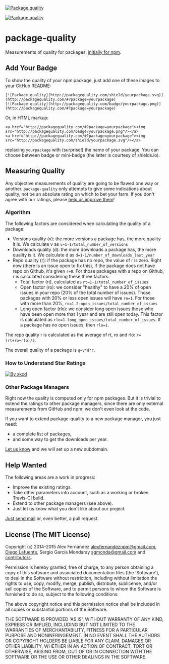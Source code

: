 [![Package quality](http://packagequality.com/shield/package-quality.svg)](http://packagequality.com/#?package=package-quality)

[![Package quality](http://packagequality.com/badge/package-quality.png)](http://packagequality.com/#?package=package-quality)

# package-quality

Measurements of quality for packages, [initially for npm](http://npm.packagequality.com/).

## Add Your Badge

To show the quality of your npm package, just add one of these images to your GitHub README:

```
[![Package quality](http://packagequality.com/shield/yourpackage.svg)](http://packagequality.com/#?package=yourpackage)
[![Package quality](http://packagequality.com/badge/yourpackage.png)](http://packagequality.com/#?package=yourpackage)
```

Or, in HTML markup:

```
<a href="http://packagequality.com/#?package=yourpackage"><img src="http://packagequality.com/badge/yourpackage.png"/></a>
<a href="http://packagequality.com/#?package=yourpackage"><img src="http://packagequality.com/shield/yourpackage.svg"/></a>
```

replacing `yourpackage` with (surprise!) the name of your package.
You can choose between badge or mini-badge (the latter is courtesy of shields.io).

## Measuring Quality

Any objective measurements of quality are going to be flawed one way or another.
`package-quality` only attempts to give some indications about quality,
not be an absolute rating on which to bet your farm.
If you don't agree with our ratings, please [help us improve them](https://github.com/alexfernandez/package-quality/pulls)!

### Algorithm

The following factors are considered when calculating the quality of a package:
  - Versions quality (v): the more versions a package has, the more quality it is. We calculate v as ```v=1-1/total_number_of_versions```
  - Downloads quality (d): the more downloads a package has, the more quality is it. We calculate d as ```d=1-1/number_of_downloads_last_year```
  - Repo quality (r): if the package has no repo, the value of r is zero. Right now (there is an issue open to fix this), if the package does not have repo on Github, it's given ```r=0```. For those packages with a repo on Github, r is calculated considering these three factors:
    - Total factor (rt), calculated as ```rt=1-1/total_number_of_issues```
    - Open factor (ro): we consider "healthy" to have a 20% of open issues in your repo (20% of the total number of issues). Those packages with 20% or less open issues will have ```ro=1```. For those with more than 20%, ```ro=1.2-open_issues/total_number_of_issues```
    - Long open factor (rlo): we consider long open issues those who have been open more that 1 year and are still open today. This factor is calculated as ```rlo=1-long_open_issues/total_number_of_issues```. If a package has no open issues, then ```rlo=1```.

The repo quality r is calculated as the average of rt, ro and rlo: ```r=(rt+ro+rlo)/3```.

The overall quality of a package is ```q=v*d*r```.

### How to Understand Star Ratings

[![By xkcd](http://imgs.xkcd.com/comics/star_ratings.png)](http://xkcd.com/1098/)

### Other Package Managers

Right now the quality is computed only for npm packages.
But it is trivial to extend the ratings to other package managers,
since there are only external measurements from GitHub and npm:
we don't even look at the code.

If you want to extend package-quality to a new package manager,
you just need:

* a complete list of packages,
* and some way to get the downloads per year.

[Let us know](mailto:alexfernandeznpm@gmail.com) and we will set up a new subdomain.

## Help Wanted

The following areas are a work in progress:

* Improve the existing ratings.
* Take other parameters into account, such as a working or broken Travis-CI build.
* Extend to other package managers (see above).
* Just let us know what you don't like about our project.

[Just send mail](mailto:alexfernandeznpm@gmail.com) or, even better, a pull request.

## License (The MIT License)

Copyright (c) 2014-2015 Alex Fernández <alexfernandeznpm@gmail.com>,
[Diego Lafuente](https://github.com/tufosa),
Sergio García Mondaray <sgmonda@gmail.com>
and [contributors](https://github.com/alexfernandez/package-quality/graphs/contributors).

Permission is hereby granted, free of charge, to any person obtaining a copy of this software and associated documentation files (the 'Software'), to deal in the Software without restriction, including without limitation the rights to use, copy, modify, merge, publish, distribute, sublicense, and/or sell copies of the Software, and to permit persons to whom the Software is furnished to do so, subject to the following conditions:

The above copyright notice and this permission notice shall be included in all copies or substantial portions of the Software.

THE SOFTWARE IS PROVIDED 'AS IS', WITHOUT WARRANTY OF ANY KIND, EXPRESS OR IMPLIED, INCLUDING BUT NOT LIMITED TO THE WARRANTIES OF MERCHANTABILITY, FITNESS FOR A PARTICULAR PURPOSE AND NONINFRINGEMENT. IN NO EVENT SHALL THE AUTHORS OR COPYRIGHT HOLDERS BE LIABLE FOR ANY CLAIM, DAMAGES OR OTHER LIABILITY, WHETHER IN AN ACTION OF CONTRACT, TORT OR OTHERWISE, ARISING FROM, OUT OF OR IN CONNECTION WITH THE SOFTWARE OR THE USE OR OTHER DEALINGS IN THE SOFTWARE.


